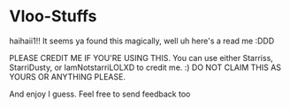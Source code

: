 # Vloo-Stuffs

haihaii1!! It seems ya found this magically, well uh here's a read me :DDD

PLEASE CREDIT ME IF YOU'RE USING THIS. You can use either Starriss, StarriDusty, or IamNotstarriLOLXD to credit me. :)
DO NOT CLAIM THIS AS YOURS OR ANYTHING PLEASE.

And enjoy I guess. Feel free to send feedback too
